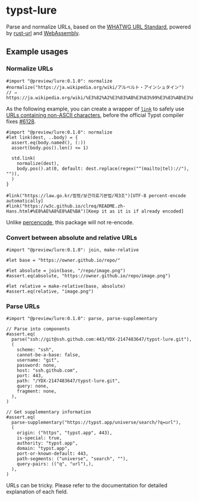 # typst-lure

Parse and normalize URLs, based on the [WHATWG URL Standard](https://url.spec.whatwg.org/), powered by [rust-url](https://crates.io/crates/url) and [WebAssembly](https://typst.app/docs/reference/foundations/plugin/).

## Example usages

### Normalize URLs

```typst
#import "@preview/lure:0.1.0": normalize
#normalize("https://ja.wikipedia.org/wiki/アルベルト・アインシュタイン")
// ⇒ https://ja.wikipedia.org/wiki/%E3%82%A2%E3%83%AB%E3%83%99%E3%83%AB%E3%83%88%E3%83%BB%E3%82%A2%E3%82%A4%E3%83%B3%E3%82%B7%E3%83%A5%E3%82%BF%E3%82%A4%E3%83%B3
```

As the following example, you can create a wrapper of [`link`](https://typst.app/docs/reference/model/link/) to safely use [URLs containing non-ASCII characters](https://typst-doc-cn.github.io/clreq/#links-containing-non-ascii-characters-are-wrong-when-viewing-pdf-in-safari-ascii-safari-pdf), 
before the official Typst compiler fixes [#6128](https://github.com/typst/typst/issues/6128).

```typst
#import "@preview/lure:0.1.0": normalize
#let link(dest, ..body) = {
  assert.eq(body.named(), (:))
  assert(body.pos().len() <= 1)

  std.link(
    normalize(dest),
    body.pos().at(0, default: dest.replace(regex("^(mailto|tel)://"), "")),
  )
}

#link("https://law.go.kr/법령/보건의료기본법/제3조")[UTF-8 percent-encode automatically]
#link("https://w3c.github.io/clreq/README.zh-Hans.html#%E8%AE%A8%E8%AE%BA")[Keep it as it is if already encoded]
```

Unlike [percencode](https://typst.app/universe/package/percencode), this package will not re-encode.

### Convert between absolute and relative URLs

```typst
#import "@preview/lure:0.1.0": join, make-relative

#let base = "https://owner.github.io/repo/"

#let absolute = join(base, "/repo/image.png")
#assert.eq(absolute, "https://owner.github.io/repo/image.png")

#let relative = make-relative(base, absolute)
#assert.eq(relative, "image.png")
```

### Parse URLs

```typst
#import "@preview/lure:0.1.0": parse, parse-supplementary

// Parse into components
#assert.eq(
  parse("ssh://git@ssh.github.com:443/YDX-2147483647/typst-lure.git"),
  (
    scheme: "ssh",
    cannot-be-a-base: false,
    username: "git",
    password: none,
    host: "ssh.github.com",
    port: 443,
    path: "/YDX-2147483647/typst-lure.git",
    query: none,
    fragment: none,
  ),
)

// Get supplementary information
#assert.eq(
  parse-supplementary("https://typst.app/universe/search/?q=url"),
  (
    origin: ("https", "typst.app", 443),
    is-special: true,
    authority: "typst.app",
    domain: "typst.app",
    port-or-known-default: 443,
    path-segments: ("universe", "search", ""),
    query-pairs: (("q", "url"),),
  ),
)
```

URLs can be tricky. Please refer to the documentation for detailed explanation of each field.

